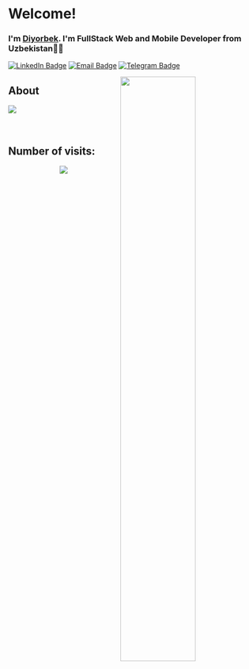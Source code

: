 # Welcome!

### I'm [Diyorbek](https://github.com/diyorbek0309). I'm FullStack Web and Mobile Developer from Uzbekistan👩‍💻

[![LinkedIn Badge](https://img.shields.io/badge/Linkedin-1f75ff?style=for-the-badge&logo=linkedin&logoColor=white)](https://www.linkedin.com/in/diyorbek-olimov/)
[![Email Badge](https://img.shields.io/badge/Gmail-D14836?style=for-the-badge&logo=gmail&logoColor=white)](mailto:diyorbekolimov2000@gmail.com)
[![Telegram Badge](https://img.shields.io/badge/Telegram-4eb7fc?style=for-the-badge&logo=telegram&logoColor=white)](https://t.me/dasturchining_tundaligi)

<img align="right" width='55%' src="https://github-readme-stats.vercel.app/api?username=diyorbek0309&show_icons=true&hide_border=true">

## About
<div>
  <a href="https://github.com/diyorbek0309">
    <img align="center" src="https://github-readme-stats.vercel.app/api/top-langs/?username=diyorbek0309&bg_color=0d1117&text_color=bdc3c7&title_color=f1c40f&hide_border=true&layout=compact&langs_count=10" />
  </a>
</div>
<br />
<br />

 ## Number of visits:
<p align="center">
   <img src="https://profile-counter.glitch.me/{diyorbek0309}/count.svg"/>
</p>
